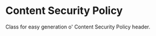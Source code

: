 Content Security Policy
=========================

Class for easy generation o' Content Security Policy header.

